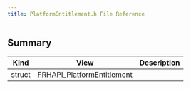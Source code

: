 ```yaml
---
title: PlatformEntitlement.h File Reference
---
```


## Summary
| Kind | View | Description |
|------|------|-------------|
|struct|[FRHAPI_PlatformEntitlement](/unreal-plugins/all/structfrhapi__platformentitlement/#structFRHAPI__PlatformEntitlement)||
